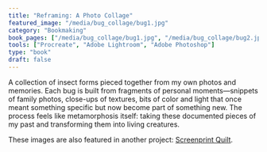 ```yaml
---
title: "Reframing: A Photo Collage"
featured_image: "/media/bug_collage/bug1.jpg"
category: "Bookmaking"
book_pages: ["/media/bug_collage/bug1.jpg", "/media/bug_collage/bug2.jpg", "/media/bug_collage/bug3.jpg", "/media/bug_collage/bug4.jpg", "/media/bug_collage/bug5.jpg", "/media/bug_collage/bug6.jpg", "/media/bug_collage/bug7.jpg", "/media/bug_collage/bug8.jpg"]
tools: ["Procreate", "Adobe Lightroom", "Adobe Photoshop"]
type: "book"
draft: false
---
```


A collection of insect forms pieced together from my own photos and memories. Each bug is built from fragments of personal moments—snippets of family photos, close-ups of textures, bits of color and light that once meant something specific but now become part of something new. The process feels like metamorphosis itself: taking these documented pieces of my past and transforming them into living creatures.

These images are also featured in another project: [Screenprint Quilt](/portfolio/quilt_print).